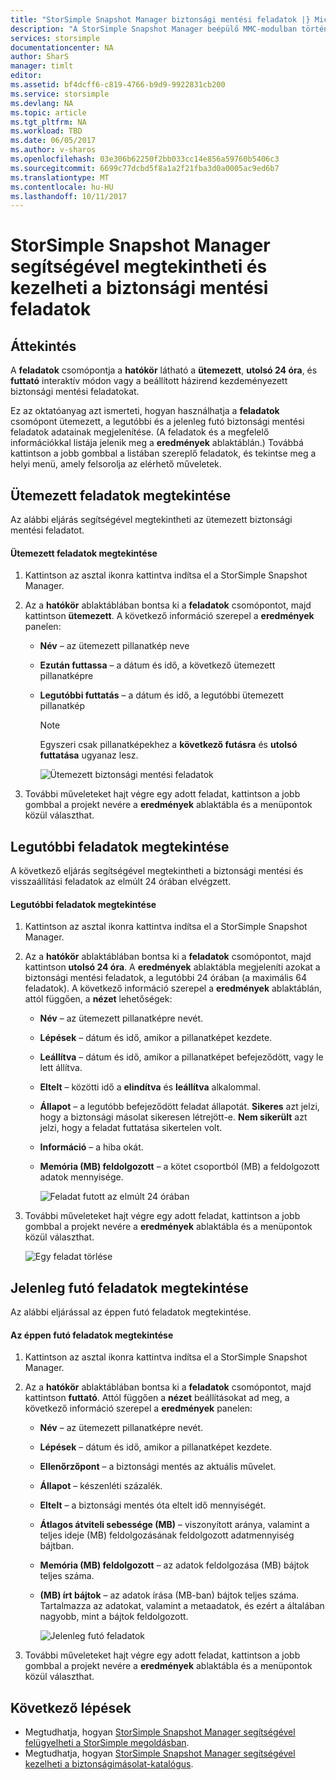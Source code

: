 ```yaml
---
title: "StorSimple Snapshot Manager biztonsági mentési feladatok |} Microsoft Docs"
description: "A StorSimple Snapshot Manager beépülő MMC-modulban történő megtekintését és kezelését ütemezett, folyamatban levő és befejezett biztonsági mentési feladatok használatát ismerteti."
services: storsimple
documentationcenter: NA
author: SharS
manager: timlt
editor: 
ms.assetid: bf4dcff6-c819-4766-b9d9-9922831cb200
ms.service: storsimple
ms.devlang: NA
ms.topic: article
ms.tgt_pltfrm: NA
ms.workload: TBD
ms.date: 06/05/2017
ms.author: v-sharos
ms.openlocfilehash: 03e306b62250f2bb033cc14e856a59760b5406c3
ms.sourcegitcommit: 6699c77dcbd5f8a1a2f21fba3d0a0005ac9ed6b7
ms.translationtype: MT
ms.contentlocale: hu-HU
ms.lasthandoff: 10/11/2017
---
```

# <a name="use-storsimple-snapshot-manager-to-view-and-manage-backup-jobs"></a>StorSimple Snapshot Manager segítségével megtekintheti és kezelheti a biztonsági mentési feladatok

## <a name="overview"></a>Áttekintés
A **feladatok** csomópontja a **hatókör** látható a **ütemezett**, **utolsó 24 óra**, és **futtató** interaktív módon vagy a beállított házirend kezdeményezett biztonsági mentési feladatokat. 

Ez az oktatóanyag azt ismerteti, hogyan használhatja a **feladatok** csomópont ütemezett, a legutóbbi és a jelenleg futó biztonsági mentési feladatok adatainak megjelenítése. (A feladatok és a megfelelő információkkal listája jelenik meg a **eredmények** ablaktáblán.) Továbbá kattintson a jobb gombbal a listában szereplő feladatok, és tekintse meg a helyi menü, amely felsorolja az elérhető műveletek.

## <a name="view-scheduled-jobs"></a>Ütemezett feladatok megtekintése
Az alábbi eljárás segítségével megtekintheti az ütemezett biztonsági mentési feladatot.

#### <a name="to-view-scheduled-jobs"></a>Ütemezett feladatok megtekintése
1. Kattintson az asztal ikonra kattintva indítsa el a StorSimple Snapshot Manager. 
2. Az a **hatókör** ablaktáblában bontsa ki a **feladatok** csomópontot, majd kattintson **ütemezett**. A következő információ szerepel a **eredmények** panelen:
   
   * **Név** – az ütemezett pillanatkép neve
   * **Ezután futtassa** – a dátum és idő, a következő ütemezett pillanatképre
   * **Legutóbbi futtatás** – a dátum és idő, a legutóbbi ütemezett pillanatkép
     
     > [!NOTE]
     > Egyszeri csak pillanatképekhez a **következő futásra** és **utolsó futtatása** ugyanaz lesz.
     
     ![Ütemezett biztonsági mentési feladatok](./media/storsimple-snapshot-manager-manage-backup-jobs/HCS_SSM_Jobs_scheduled.png) 
3. További műveleteket hajt végre egy adott feladat, kattintson a jobb gombbal a projekt nevére a **eredmények** ablaktábla és a menüpontok közül választhat.

## <a name="view-recent-jobs"></a>Legutóbbi feladatok megtekintése
A következő eljárás segítségével megtekintheti a biztonsági mentési és visszaállítási feladatok az elmúlt 24 órában elvégzett.

#### <a name="to-view-recent-jobs"></a>Legutóbbi feladatok megtekintése
1. Kattintson az asztal ikonra kattintva indítsa el a StorSimple Snapshot Manager.
2. Az a **hatókör** ablaktáblában bontsa ki a **feladatok** csomópontot, majd kattintson **utolsó 24 óra**. A **eredmények** ablaktábla megjeleníti azokat a biztonsági mentési feladatok, a legutóbbi 24 órában (a maximális 64 feladatok). A következő információ szerepel a **eredmények** ablaktáblán, attól függően, a **nézet** lehetőségek:
   
   * **Név** – az ütemezett pillanatképre nevét.
   * **Lépések** – dátum és idő, amikor a pillanatképet kezdete.
   * **Leállítva** – dátum és idő, amikor a pillanatképet befejeződött, vagy le lett állítva.
   * **Eltelt** – közötti idő a **elindítva** és **leállítva** alkalommal.
   * **Állapot** – a legutóbb befejeződött feladat állapotát. **Sikeres** azt jelzi, hogy a biztonsági másolat sikeresen létrejött-e. **Nem sikerült** azt jelzi, hogy a feladat futtatása sikertelen volt.
   * **Információ** – a hiba okát.
   * **Memória (MB) feldolgozott** – a kötet csoportból (MB) a feldolgozott adatok mennyisége. 
     
     ![Feladat futott az elmúlt 24 órában](./media/storsimple-snapshot-manager-manage-backup-jobs/HCS_SSM_Jobs_Last_24_hours.png) 
3. További műveleteket hajt végre egy adott feladat, kattintson a jobb gombbal a projekt nevére a **eredmények** ablaktábla és a menüpontok közül választhat.
   
    ![Egy feladat törlése](./media/storsimple-snapshot-manager-manage-backup-catalog/HCS_SSM_Delete_backup.png)

## <a name="view-currently-running-jobs"></a>Jelenleg futó feladatok megtekintése
Az alábbi eljárással az éppen futó feladatok megtekintése.

#### <a name="to-view-currently-running-jobs"></a>Az éppen futó feladatok megtekintése
1. Kattintson az asztal ikonra kattintva indítsa el a StorSimple Snapshot Manager.
2. Az a **hatókör** ablaktáblában bontsa ki a **feladatok** csomópontot, majd kattintson **futtató**. Attól függően a **nézet** beállításokat ad meg, a következő információ szerepel a **eredmények** panelen:
   
   * **Név** – az ütemezett pillanatképre nevét.
   * **Lépések** – dátum és idő, amikor a pillanatképet kezdete.
   * **Ellenőrzőpont** – a biztonsági mentés az aktuális művelet.
   * **Állapot** – készenléti százalék.
   * **Eltelt** – a biztonsági mentés óta eltelt idő mennyiségét. 
   * **Átlagos átviteli sebessége (MB)** – viszonyított aránya, valamint a teljes ideje (MB) feldolgozásának feldolgozott adatmennyiség bájtban.
   * **Memória (MB) feldolgozott** – az adatok feldolgozása (MB) bájtok teljes száma.
   * **(MB) írt bájtok** – az adatok írása (MB-ban) bájtok teljes száma. Tartalmazza az adatokat, valamint a metaadatok, és ezért a általában nagyobb, mint a bájtok feldolgozott.
     
     ![Jelenleg futó feladatok](./media/storsimple-snapshot-manager-manage-backup-jobs/HCS_SSM_Jobs_running.png)
3. További műveleteket hajt végre egy adott feladat, kattintson a jobb gombbal a projekt nevére a **eredmények** ablaktábla és a menüpontok közül választhat.

## <a name="next-steps"></a>Következő lépések
* Megtudhatja, hogyan [StorSimple Snapshot Manager segítségével felügyelheti a StorSimple megoldásban](storsimple-snapshot-manager-admin.md).
* Megtudhatja, hogyan [StorSimple Snapshot Manager segítségével kezelheti a biztonságimásolat-katalógus](storsimple-snapshot-manager-manage-backup-catalog.md).

